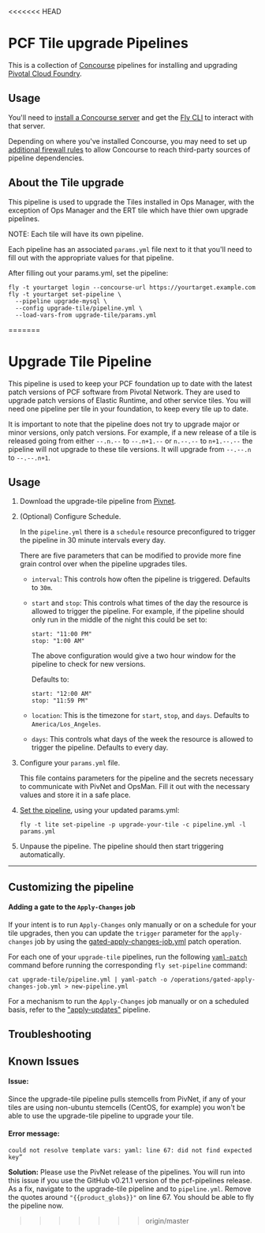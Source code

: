 <<<<<<< HEAD
# PCF Tile upgrade Pipelines

This is a collection of [Concourse](https://concourse.ci) pipelines for
installing and upgrading [Pivotal Cloud Foundry](https://pivotal.io/platform).

## Usage

You'll need to [install a Concourse server](https://concourse.ci/installing.html)
and get the [Fly CLI](https://concourse.ci/fly-cli.html)
to interact with that server.

Depending on where you've installed Concourse, you may need to set up
[additional firewall rules](FIREWALL.md "Firewall") to allow Concourse to reach
third-party sources of pipeline dependencies.

## About the Tile upgrade

This pipeline is used to upgrade the Tiles installed in Ops Manager, with the exception of Ops Manager and the ERT tile which have thier
own upgrade pipelines.

NOTE: Each tile will have its own pipeline.

Each pipeline has an associated `params.yml` file next to it that you'll need to fill out with the appropriate values for that pipeline.

After filling out your params.yml, set the pipeline:

```
fly -t yourtarget login --concourse-url https://yourtarget.example.com
fly -t yourtarget set-pipeline \
  --pipeline upgrade-mysql \
  --config upgrade-tile/pipeline.yml \
  --load-vars-from upgrade-tile/params.yml
```
=======
# Upgrade Tile Pipeline

This pipeline is used to keep your PCF foundation up to date with the latest
patch versions of PCF software from Pivotal Network. They are used to upgrade
patch versions of Elastic Runtime, and other service tiles. You will need one
pipeline per tile in your foundation, to keep every tile up to date.

It is important to note that the pipeline does not try to upgrade major or
minor versions, only patch versions. For example, if a new release of a tile
is released going from either `--.n.--` to `--.n+1.--` or `n.--.--` to
`n+1.--.--` the pipeline will not upgrade to these tile versions. It will
upgrade from `--.--.n` to `--.--.n+1`.

## Usage

1. Download the upgrade-tile pipeline from [Pivnet](https://network.pivotal.io/products/pcf-automation).

2. (Optional) Configure Schedule.

   In the `pipeline.yml` there is a `schedule` resource preconfigured to trigger
   the pipeline in 30 minute intervals every day.

   There are five parameters that can be modified to provide more fine grain
   control over when the pipeline upgrades tiles.

   * `interval`: This controls how often the pipeline is triggered. Defaults to
   `30m`.

   * `start` and `stop`: This controls what times of the day the resource is
   allowed to trigger the pipeline. For example, if the pipeline should only
   run in the middle of the night this could be set to:

      ```
      start: "11:00 PM"
      stop: "1:00 AM"
      ```

      The above configuration would give a two hour window for the pipeline to
      check for new versions.

      Defaults to:

      ```
      start: "12:00 AM"
      stop: "11:59 PM"
      ```

   * `location`: This is the timezone for `start`, `stop`, and `days`. Defaults
   to `America/Los_Angeles`.

   * `days`: This controls what days of the week the resource is allowed to trigger
   the pipeline. Defaults to every day.

3. Configure your `params.yml` file.

   This file contains parameters for the pipeline and the secrets necessary to
   communicate with PivNet and OpsMan. Fill it out with the necessary values and
   store it in a safe place.

4. [Set the pipeline](http://concourse.ci/single-page.html#fly-set-pipeline), using your updated params.yml:

   ```
   fly -t lite set-pipeline -p upgrade-your-tile -c pipeline.yml -l params.yml
   ```

5. Unpause the pipeline. The pipeline should then start triggering automatically.

---

## Customizing the pipeline

#### <a name="gated-apply-changes"> Adding a gate to the `Apply-Changes` job

If your intent is to run `Apply-Changes` only manually or on a schedule for your tile upgrades, then you can update the `trigger` parameter for the `apply-changes` job by using the  [gated-apply-changes-job.yml](https://github.com/pivotal-cf/pcf-pipelines/blob/master/operations/gated-apply-changes-job.yml) patch operation.

For each one of your `upgrade-tile` pipelines, run the following [`yaml-patch`](https://github.com/pivotal-cf/yaml-patch) command before running the corresponding `fly set-pipeline` command:

```
cat upgrade-tile/pipeline.yml | yaml-patch -o /operations/gated-apply-changes-job.yml > new-pipeline.yml
```

For a mechanism to run the `Apply-Changes` job manually or on a scheduled basis, refer to the ["apply-updates"](https://github.com/pivotal-cf/pcf-pipelines/blob/master/apply-updates) pipeline.


## Troubleshooting

## Known Issues

#### Issue: #### 
Since the upgrade-tile pipeline pulls stemcells from PivNet, if any of your tiles are using non-ubuntu stemcells (CentOS, for example) you won't be able to use the upgrade-tile pipeline to upgrade your tile. 

#### Error message: ####
   ```
   could not resolve template vars: yaml: line 67: did not find expected key”
   ```

   **Solution:** Please use the PivNet release of the pipelines. You will run into this issue if you use the GitHub v0.21.1 version of the pcf-pipelines release. As a fix, navigate to the upgrade-tile pipeline and to `pipeline.yml`. Remove the quotes around `"{{product_globs}}"` on line 67. You should be able to fly the pipeline now.

>>>>>>> origin/master
